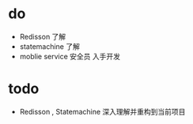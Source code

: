 # do
* Redisson 了解
* statemachine 了解
* moblie service 安全员 入手开发


# todo
* Redisson , Statemachine 深入理解并重构到当前项目